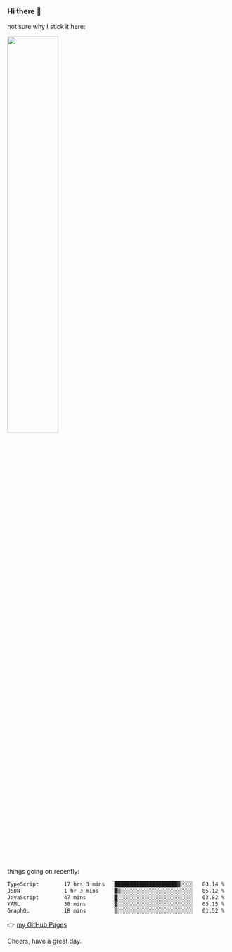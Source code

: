 ### Hi there 👋

not sure why I stick it here:

[<img width="48%" src="https://github-readme-stats.vercel.app/api?username=ykzhukian&show_icons=true&theme=dracula">](https://github.com/anuraghazra/github-readme-stats)


things going on recently:

<!--START_SECTION:waka-->

```txt
TypeScript        17 hrs 3 mins   ████████████████████▓░░░░   83.14 %
JSON              1 hr 3 mins     █▒░░░░░░░░░░░░░░░░░░░░░░░   05.12 %
JavaScript        47 mins         █░░░░░░░░░░░░░░░░░░░░░░░░   03.82 %
YAML              38 mins         ▓░░░░░░░░░░░░░░░░░░░░░░░░   03.15 %
GraphQL           18 mins         ▒░░░░░░░░░░░░░░░░░░░░░░░░   01.52 %
```

<!--END_SECTION:waka-->

👉 [my GitHub Pages](https://ykzhukian.github.io)

Cheers, have a great day.

